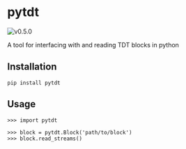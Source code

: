 # pytdt
![v0.5.0](https://d25lcipzij17d.cloudfront.net/badge.svg?id=gh&type=6&v=0.5.0&x2=0)

A tool for interfacing with and reading TDT blocks in python

## Installation

`pip install pytdt`

## Usage

```
>>> import pytdt

>>> block = pytdt.Block('path/to/block')
>>> block.read_streams()
```
